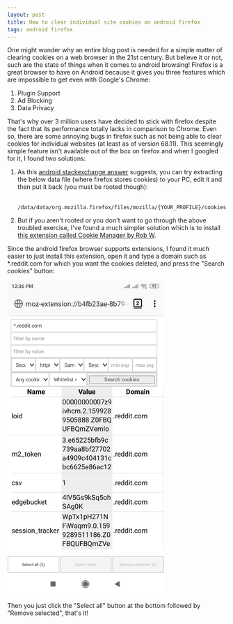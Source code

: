 ```yaml
---
layout: post
title: How to clear individual site cookies on android firefox
tags: android firefox
---
```


One might wonder why an entire blog post is needed for a simple matter of clearing cookies on a web browser in the 21st century. But believe it or not, such are the state of things when it comes to android browsing! Firefox is a great browser to have on Android because it gives you three features which are impossible to get even with Google's Chrome:

1. Plugin Support
2. Ad Blocking
3. Data Privacy 

That's why over 3 million users have decided to stick with firefox despite the fact that its performance totally lacks in comparison to Chrome. Even so, there are some annoying bugs in firefox such as not being able to clear cookies for individual websites (at least as of version 68.11). This seemingly simple feature isn't available out of the box on firefox and when I googled for it, I found two solutions:

1. As this [android stackexchange answer](https://android.stackexchange.com/a/120476/38760) suggests, you can try extracting the below data file (where firefox stores cookies) to your PC, edit it and then put it back (you must be rooted though):

        /data/data/org.mozilla.firefox/files/mozilla/{YOUR_PROFILE}/cookies.sqlite

2. But if you aren't rooted or you don't want to go through the above troubled exercise, I've found a much simpler solution which is to install [this extension called Cookie Manager by Rob W](https://addons.mozilla.org/en-US/firefox/addon/a-cookie-manager).

Since the android firefox browser supports extensions, I found it much easier to just install this extension, open it and type a domain such as *.reddit.com for which you want the cookies deleted, and press the "Search cookies" button:

![cookie manager](/uploads/cookie_manager.png)

Then you just click the "Select all" button at the bottom followed by "Remove selected", that's it!
